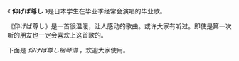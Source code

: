

《 **仰げば尊し** 》是日本学生在毕业季经常会演唱的毕业歌。

《仰げば尊し》是一首很温暖，让人感动的歌曲。或许大家有听过。即使是第一次听的朋友也一定会喜欢上这首歌的。

下面是 _仰げば尊し钢琴谱_ ，欢迎大家使用。

